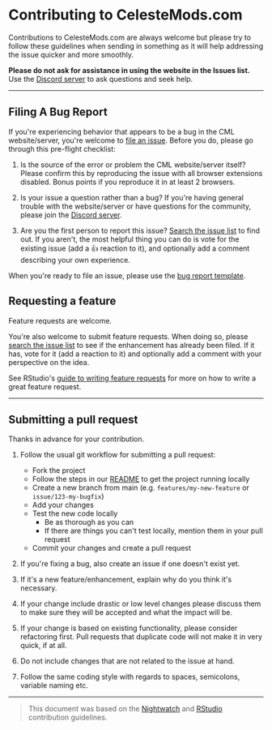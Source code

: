 # Contributing to CelesteMods.com

Contributions to CelesteMods.com are always welcome but please try to follow these guidelines when sending in something as it will help addressing the issue quicker and more smoothly.

__Please do not ask for assistance in using the website in the Issues list.__ Use the [Discord server](https://discord.gg/HmQxs3xF3G) to ask questions and seek help.

---

## Filing A Bug Report

If you're experiencing behavior that appears to be a bug in the CML website/server, you're welcome to [file an issue](https://github.com/celestemods-com/CelesteMods/issues/new). Before you do, please go through this pre-flight checklist:

1. Is the source of the error or problem the CML website/server itself? Please confirm this by reproducing the issue with all browser extensions disabled. Bonus points if you reproduce it in at least 2 browsers.

2. Is your issue a question rather than a bug? If you're having general trouble with the website/server or have questions for the community, please join the [Discord server](https://discord.gg/HmQxs3xF3G).

3. Are you the first person to report this issue? [Search the issue list](https://github.com/celestemods-com/CelesteMods/search?type=Issues) to find out. If you aren't, the most helpful thing you can do is vote for the existing issue (add a :+1: reaction to it), and optionally add a comment describing your own experience.

When you're ready to file an issue, please use the [bug report template](https://github.com/celestemods-com/CelesteMods/issues/new?labels=type%3A+bug&template=bug_report.md).

## Requesting a feature
Feature requests are welcome.

You're also welcome to submit feature requests. When doing so, please [search the issue list](https://github.com/celestemods-com/CelesteMods/search?type=Issues) to see if the enhancement has already been filed. If it has, vote for it (add a reaction to it) and optionally add a comment with your perspective on the idea. 

See RStudio's [guide to writing feature requests](https://github.com/rstudio/rstudio/wiki/Writing-Good-Feature-Requests) for more on how to write a great feature request.  <!--TODO: Make our own version of this document or incorporate it into this file-->

---

## Submitting a pull request
Thanks in advance for your contribution.

1. Follow the usual git workflow for submitting a pull request:
    * Fork the project
    * Follow the steps in our [README](/README.md) to get the project running locally
    * Create a new branch from main (e.g. `features/my-new-feature` or `issue/123-my-bugfix`)
    * Add your changes
    * Test the new code locally
      * Be as thorough as you can
      * If there are things you can't test locally, mention them in your pull request
    * Commit your changes and create a pull request
   
3. If you're fixing a bug, also create an issue if one doesn't exist yet.
4. If it's a new feature/enhancement, explain why do you think it's necessary.
5. If your change include drastic or low level changes please discuss them to make sure they will be accepted and what the impact will be.
6. If your change is based on existing functionality, please consider refactoring first. Pull requests that duplicate code will not make it in very quick, if at all.
7. Do not include changes that are not related to the issue at hand.
8. Follow the same coding style with regards to spaces, semicolons, variable naming etc.

---

>This document was based on the [Nightwatch](https://github.com/nightwatchjs/nightwatch/blob/6bd77e2246785b64786e802e8c7b682082da848c/.github/CONTRIBUTING.md) and [RStudio](https://github.com/rstudio/rstudio/blob/master/CONTRIBUTING.md) contribution guidelines.